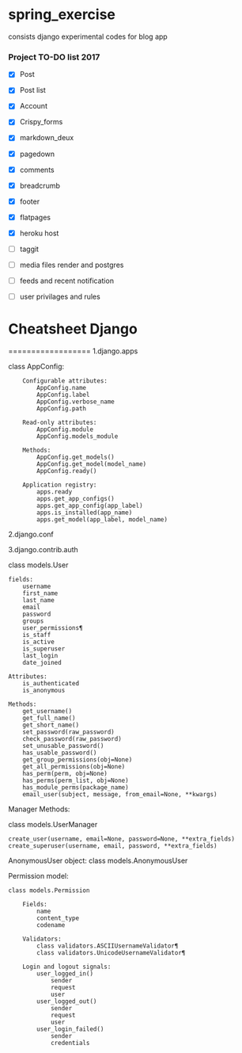 # spring_exercise
consists django experimental codes for blog app

### Project TO-DO list 2017
- [x] Post
- [x] Post list
- [x] Account
- [x] Crispy_forms
- [x] markdown_deux
- [x] pagedown
- [x] comments
- [x] breadcrumb
- [x] footer
- [x] flatpages
- [x] heroku host
- [ ] taggit
- [ ] media files render and postgres
- [ ] feeds and recent notification
- [ ] user privilages and rules


# Cheatsheet Django
==================
1.django.apps

 class AppConfig:
	
		Configurable attributes:
			AppConfig.name
			AppConfig.label
			AppConfig.verbose_name
			AppConfig.path

		Read-only attributes:
			AppConfig.module
			AppConfig.models_module

		Methods:
			AppConfig.get_models()
			AppConfig.get_model(model_name)
			AppConfig.ready()

		Application registry:
			apps.ready
			apps.get_app_configs()
			apps.get_app_config(app_label)
			apps.is_installed(app_name)
			apps.get_model(app_label, model_name)

2.django.conf
	


3.django.contrib.auth

 class models.User

	fields:
		username
		first_name
		last_name
		email
		password
		groups
		user_permissions¶
		is_staff
		is_active
		is_superuser
		last_login
		date_joined

	Attributes:
		is_authenticated
		is_anonymous

	Methods:
		get_username()
		get_full_name()
		get_short_name()
		set_password(raw_password)
		check_password(raw_password)
		set_unusable_password()
		has_usable_password()
		get_group_permissions(obj=None)
		get_all_permissions(obj=None)
		has_perm(perm, obj=None)
		has_perms(perm_list, obj=None)
		has_module_perms(package_name)
		email_user(subject, message, from_email=None, **kwargs)

Manager Methods:
 
 class models.UserManager

	create_user(username, email=None, password=None, **extra_fields)
	create_superuser(username, email, password, **extra_fields)

AnonymousUser object:
	class models.AnonymousUser

Permission model:

	class models.Permission

		Fields:
			name 
			content_type 
			codename

		Validators:
			class validators.ASCIIUsernameValidator¶
			class validators.UnicodeUsernameValidator¶

		Login and logout signals:
			user_logged_in()
				sender
				request
				user
			user_logged_out()
				sender
				request
				user
			user_login_failed()
				sender
				credentials


